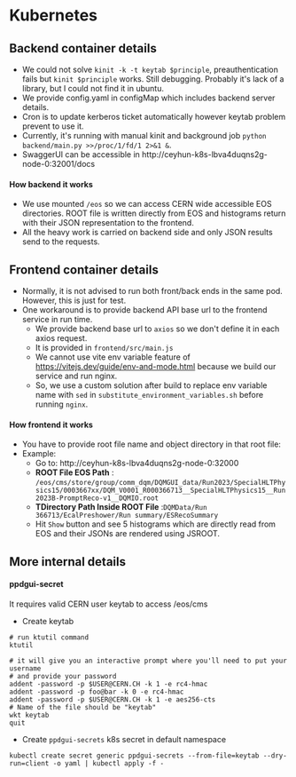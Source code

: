 # Kubernetes

## Backend container details

- We could not solve `kinit -k -t keytab $principle`, preauthentication fails but `kinit $principle` works. Still
  debugging. Probably it's lack of a library, but I could not find it in ubuntu.
- We provide config.yaml in configMap which includes backend server details.
- Cron is to update kerberos ticket automatically however keytab problem prevent to use it.
- Currently, it's running with manual kinit and background job `python backend/main.py >>/proc/1/fd/1 2>&1 &`.
- SwaggerUI can be accessible in http://ceyhun-k8s-lbva4duqns2g-node-0:32001/docs

#### How backend it works

- We use mounted `/eos` so we can access CERN wide accessible EOS directories. ROOT file is written directly from EOS
  and histograms return with their JSON representation to the frontend.
- All the heavy work is carried on backend side and only JSON results send to the requests.

## Frontend container details

- Normally, it is not advised to run both front/back ends in the same pod. However, this is just for test.
- One workaround is to provide backend API base url to the frontend service in run time.
    - We provide backend base url to `axios` so we don't define it in each axios request.
    - It is provided in `frontend/src/main.js`
    - We cannot use vite env variable feature of https://vitejs.dev/guide/env-and-mode.html because we build our service
      and run nginx.
    - So, we use a custom solution after build to replace env variable name with `sed`
      in `substitute_environment_variables.sh` before running `nginx`.

#### How frontend it works

- You have to provide root file name and object directory in that root file:
- Example:
    - Go to: http://ceyhun-k8s-lbva4duqns2g-node-0:32000
    - **ROOT File EOS
      Path** : `/eos/cms/store/group/comm_dqm/DQMGUI_data/Run2023/SpecialHLTPhysics15/0003667xx/DQM_V0001_R000366713__SpecialHLTPhysics15__Run2023B-PromptReco-v1__DQMIO.root`
    - **TDirectory Path Inside ROOT File** :`DQMData/Run 366713/EcalPreshower/Run summary/ESRecoSummary`
    - Hit `Show` button and see 5 histograms which are directly read from EOS and their JSONs are rendered using JSROOT.

## More internal details

#### ppdgui-secret

It requires valid CERN user keytab to access /eos/cms

- Create keytab

```shell
# run ktutil command
ktutil

# it will give you an interactive prompt where you'll need to put your username
# and provide your password
addent -password -p $USER@CERN.CH -k 1 -e rc4-hmac
addent -password -p foo@bar -k 0 -e rc4-hmac
addent -password -p $USER@CERN.CH -k 1 -e aes256-cts
# Name of the file should be "keytab"
wkt keytab
quit
```

- Create `ppdgui-secrets` k8s secret in default namespace

```kubectl create secret generic ppdgui-secrets --from-file=keytab --dry-run=client -o yaml | kubectl apply -f -```

